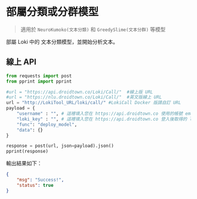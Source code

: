 # 部屬分類或分群模型
> 適用於 `NeuroKumoko(文本分類)` 和 `GreedySlime(文本分群)` 等模型

部屬 Loki 中的 文本分類模型，並開始分析文本。

## 線上 API

```python
from requests import post
from pprint import pprint

#url = "https://api.droidtown.co/Loki/Call/"  #線上版 URL
#url = "https://nlu.droidtown.co/Loki/Call/"  #英文版線上 URL
url = "http://LokiTool_URL/loki/call/" #LokiCall Docker 版請自訂 URL
payload = {
    "username" : "", # 這裡填入您在 https://api.droidtown.co 使用的帳號 email。     Docker 版不需要此參數！
    "loki_key" : "", # 這裡填入您在 https://api.droidtown.co 登入後取得的 loki_key。 Docker 版不需要此參數！
    "func": "deploy_model",
    "data": {}
}

response = post(url, json=payload).json()
pprint(response)
```

輸出結果如下：

```json
{
    "msg": "Success!",
    "status": true
}
```